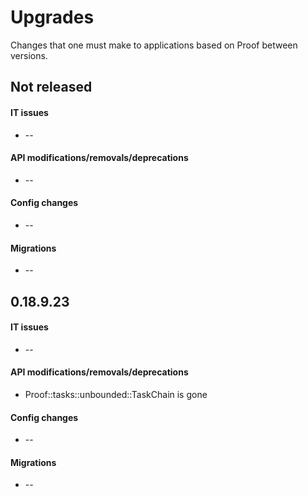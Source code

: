 Upgrades
========
Changes that one must make to applications based on Proof between versions.


## Not released
#### IT issues
 * --

#### API modifications/removals/deprecations
 * --

#### Config changes
 * --

#### Migrations
 * --

## 0.18.9.23
#### IT issues
 * --

#### API modifications/removals/deprecations
 * Proof::tasks::unbounded::TaskChain is gone

#### Config changes
 * --

#### Migrations
 * --
